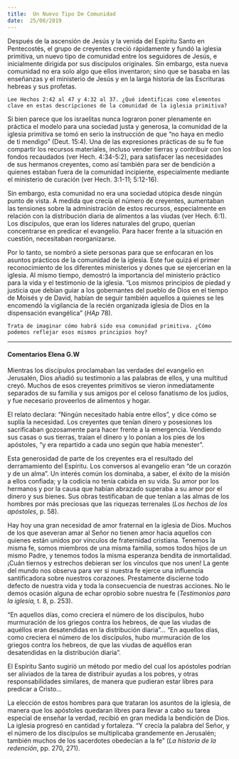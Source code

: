 ```yaml
---
title:  Un Nuevo Tipo De Comunidad
date:  25/08/2019
---
```


Después de la ascensión de Jesús y la venida del Espíritu Santo en Pentecostés, el grupo de creyentes creció rápidamente y fundó la iglesia primitiva, un nuevo tipo de comunidad entre los seguidores de Jesús, e inicialmente dirigida por sus discípulos originales. Sin embargo, esta nueva comunidad no era solo algo que ellos inventaron; sino que se basaba en las enseñanzas y el ministerio de Jesús y en la larga historia de las Escrituras hebreas y sus profetas.

`Lee Hechos 2:42 al 47 y 4:32 al 37. ¿Qué identificas como elementos clave en estas descripciones de la comunidad de la iglesia primitiva?`

Si bien parece que los israelitas nunca lograron poner plenamente en práctica el modelo para una sociedad justa y generosa, la comunidad de la iglesia primitiva se tomó en serio la instrucción de que “no haya en medio de ti mendigo” (Deut. 15:4). Una de las expresiones prácticas de su fe fue compartir los recursos materiales, incluso vender tierras y contribuir con los fondos recaudados (ver Hech. 4:34-5:2), para satisfacer las necesidades de sus hermanos creyentes, como así también para ser de bendición a quienes estaban fuera de la comunidad incipiente, especialmente mediante el ministerio de curación (ver Hech. 3:1-11; 5:12-16).

Sin embargo, esta comunidad no era una sociedad utópica desde ningún punto de vista. A medida que crecía el número de creyentes, aumentaban las tensiones sobre la administración de estos recursos, especialmente en relación con la distribución diaria de alimentos a las viudas (ver Hech. 6:1). Los discípulos, que eran los líderes naturales del grupo, querían concentrarse en predicar el evangelio. Para hacer frente a la situación en cuestión, necesitaban reorganizarse.

Por lo tanto, se nombró a siete personas para que se enfocaran en los asuntos prácticos de la comunidad de la iglesia. Este fue quizá el primer reconocimiento de los diferentes ministerios y dones que se ejercerían en la iglesia. Al mismo tiempo, demostró la importancia del ministerio práctico para la vida y el testimonio de la iglesia. “Los mismos principios de piedad y justicia que debían guiar a los gobernantes del pueblo de Dios en el tiempo de Moisés y de David, habían de seguir también aquellos a quienes se les encomendó la vigilancia de la recién organizada iglesia de Dios en la dispensación evangélica” (_HAp_ 78).

`Trata de imaginar cómo habrá sido esa comunidad primitiva. ¿Cómo podemos reflejar esos mismos principios hoy?`

---

#### Comentarios Elena G.W

Mientras los discípulos proclamaban las verdades del evangelio en Jerusalén, Dios añadió su testimonio a las palabras de ellos, y una multitud creyó. Muchos de esos creyentes primitivos se vieron inmediatamente separados de su familia y sus amigos por el celoso fanatismo de los judíos, y fue necesario proveerlos de alimentos y hogar.

El relato declara: “Ningún necesitado había entre ellos”, y dice cómo se suplía la necesidad. Los creyentes que tenían dinero y posesiones los sacrificaban gozosamente para hacer frente a la emergencia. Vendiendo sus casas o sus tierras, traían el dinero y lo ponían a los pies de los apóstoles, “y era repartido a cada uno según que había menester”.

Esta generosidad de parte de los creyentes era el resultado del derramamiento del Espíritu. Los conversos al evangelio eran “de un corazón y de un alma”. Un interés común los dominaba, a saber, el éxito de la misión a ellos confiada; y la codicia no tenía cabida en su vida. Su amor por los hermanos y por la causa que habían abrazado superaba a su amor por el dinero y sus bienes. Sus obras testificaban de que tenían a las almas de los hombres por más preciosas que las riquezas terrenales (_Los hechos de los apóstoles_, p. 58).

Hay hoy una gran necesidad de amor fraternal en la iglesia de Dios. Muchos de los que aseveran amar al Señor no tienen amor hacia aquellos con quienes están unidos por vínculos de fraternidad cristiana. Tenemos la misma fe, somos miembros de una misma familia, somos todos hijos de un mismo Padre, y tenemos todos la misma esperanza bendita de inmortalidad. ¡Cuán tiernos y estrechos debieran ser los vínculos que nos unen! La gente del mundo nos observa para ver si nuestra fe ejerce una influencia santificadora sobre nuestros corazones. Prestamente discierne todo defecto de nuestra vida y toda la consecuencia de nuestras acciones. No le demos ocasión alguna de echar oprobio sobre nuestra fe (_Testimonios para la iglesia,_ t. 8, p. 253).

“En aquellos días, como creciera el número de los discípulos, hubo murmuración de los griegos contra los hebreos, de que las viudas de aquéllos eran desatendidas en la distribución diaria”… “En aquellos días, como creciera el número de los discípulos, hubo murmuración de los griegos contra los hebreos, de que las viudas de aquéllos eran desatendidas en la distribución diaria”.

El Espíritu Santo sugirió un método por medio del cual los apóstoles podrían ser aliviados de la tarea de distribuir ayudas a los pobres, y otras responsabilidades similares, de manera que pudieran estar libres para predicar a Cristo…

La elección de estos hombres para que trataran los asuntos de la iglesia, de manera que los apóstoles quedaran libres para llevar a cabo su tarea especial de enseñar la verdad, recibió en gran medida la bendición de Dios. La iglesia progresó en cantidad y fortaleza. “Y crecía la palabra del Señor, y el número de los discípulos se multiplicaba grandemente en Jerusalén; también muchos de los sacerdotes obedecían a la fe” (_La historia de la redención_, pp. 270, 271).